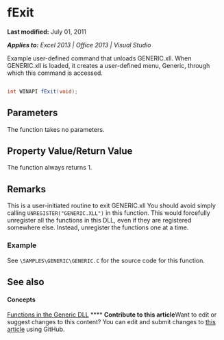 
# fExit

 **Last modified:** July 01, 2011

 _**Applies to:** Excel 2013 | Office 2013 | Visual Studio_

Example user-defined command that unloads GENERIC.xll. When GENERIC.xll is loaded, it creates a user-defined menu, Generic, through which this command is accessed. 


```C#

int WINAPI fExit(void);
```


## Parameters

The function takes no parameters.


## Property Value/Return Value

The function always returns 1.


## Remarks

This is a user-initiated routine to exit GENERIC.xll You should avoid simply calling  `UNREGISTER("GENERIC.XLL")` in this function. This would forcefully unregister all the functions in this DLL, even if they are registered somewhere else. Instead, unregister the functions one at a time.


### Example

See  `\SAMPLES\GENERIC\GENERIC.C` for the source code for this function.


## See also


#### Concepts


 [Functions in the Generic DLL](80ce2247-d69d-45b0-b5e2-4ff0d7078a2c.md)
****   **Contribute to this article**Want to edit or suggest changes to this content? You can edit and submit changes to  [this article](https://github.com/jhershey00/VBA_Excel_Test/OpenXMLCon/articles/d85685fa-df70-45bb-b629-a9d43b5cb926.md) using GitHub.

